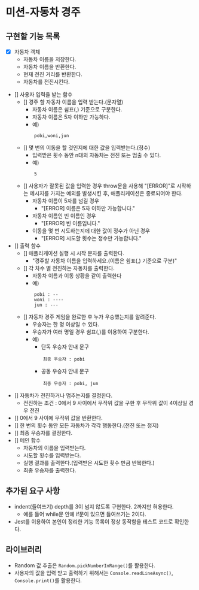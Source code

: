 # 미션-자동차 경주 

## 구현할 기능 목록
- [x] 자동차 객체
    - 자동차 이름을 저장한다.
    - 자동차 이름을 반환한다.
    - 현재 전진 거리를 반환한다.
    - 자동차를 전진시킨다.
- [] 사용자 입력을 받는 함수
    - [] 경주 할 자동차 이름을 입력 받는다.(문자열)
        - 자동차 이름은 쉼표(,) 기준으로 구분한다.
        - 자동차 이름은 5자 이하만 가능하다.
        - 예) 
        ```
            pobi,woni,jun
        ```
    - [] 몇 번의 이동을 할 것인지에 대한 값을 입력받는다.(정수)
        - 입력받은 횟수 동안 n대의 자동차는 전진 또는 멈출 수 있다.
        - 예)
        ```
            5
        ```
    - [] 사용자가 잘못된 값을 입력한 경우 throw문을 사용해 "[ERROR]"로 시작하는 메시지를 가지는 예외를 발생시킨 후, 애플리케이션은 종료되어야 한다.
        - 자동차 이름이 5자를 넘길 경우
            - "[ERROR] 이름은 5자 이하만 가능합니다."
        - 자동차 이름인 빈 이름인 경우
            - "[ERROR] 빈 이름입니다."
        - 이동을 몇 번 시도하는지에 대한 값이 정수가 아닌 경우
            - "[ERROR] 시도할 횟수는 정수만 가능합니다."
- [] 출력 함수
    - [] 애플리케이션 실행 시 시작 문자를 출력한다.
        - "경주할 자동차 이름을 입력하세요.(이름은 쉼표(,) 기준으로 구분)"
    - [] 각 차수 별 전진하는 자동차를 출력한다.
        - 자동차 이름과 이동 상황을 같이 출력한다
        - 예)
        ```
            pobi : --
            woni : ----
            jun : ---
        ```
    - [] 자동차 경주 게임을 완료한 후 누가 우승했는지를 알려준다.
        - 우승자는 한 명 이상일 수 있다.
        - 우승자가 여러 명일 경우 쉼표(,)를 이용하여 구분한다.
        - 예)
            - 단독 우승자 안내 문구
            ```
                최종 우승자 : pobi
            ```
            - 공동 우승자 안내 문구
            ```
                최종 우승자 : pobi, jun
            ```
- [] 자동차가 전진하거나 멈추는지를 결정한다.
    - 전진하는 조건 : 0에서 9 사이에서 무작위 값을 구한 후 무작위 값이 4이상일 경우 전진
- [] 0에서 9 사이에 무작위 값을 반환한다.
- [] 한 번의 횟수 동안 모든 자동차가 각각 행동한다.(전진 또는 정지)
- [] 최종 우승자를 결정한다.
- [] 메인 함수
    - 자동차의 이름을 입력받는다.
    - 시도할 횟수를 입력받는다.
    - 실행 결과를 출력한다.(입력받은 시도한 횟수 만큼 반복한다.)
    - 최종 우승자를 출력한다.

## 추가된 요구 사항
- indent(들여쓰기) depth를 3이 넘지 않도록 구현한다. 2까지만 혀용한다.
    - 예를 들어 while문 안에 if문이 있으면 들여쓰기는 2이다.
- Jest를 이용하여 본인이 정리한 기능 목록이 정상 동작함을 테스트 코드로 확인한다.

## 라이브러리
- Random 값 추출은 `Random.pickNumberInRange()`를 활용한다.
- 사용자의 값을 입력 받고 출력하기 위해서는 `Console.readLineAsync()`, `Console.print()`를 활용한다.